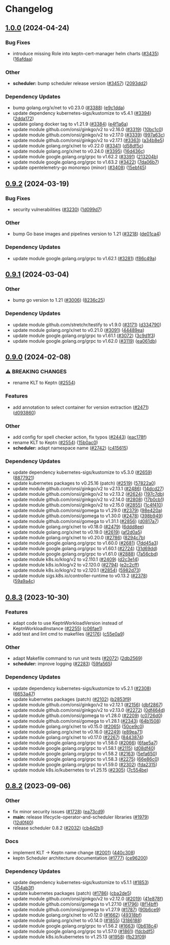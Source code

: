 # Changelog

## [1.0.0](https://github.com/keptn/lifecycle-toolkit/compare/scheduler-v0.9.2...scheduler-v1.0.0) (2024-04-24)


### Bug Fixes

* introduce missing Role into keptn-cert-manager helm charts ([#3435](https://github.com/keptn/lifecycle-toolkit/issues/3435)) ([16afdaa](https://github.com/keptn/lifecycle-toolkit/commit/16afdaaf4ae56179d0f725ae9f9e9ae96709f042))


### Other

* **scheduler:** bump scheduler release version ([#3457](https://github.com/keptn/lifecycle-toolkit/issues/3457)) ([2093dd2](https://github.com/keptn/lifecycle-toolkit/commit/2093dd2f2030ee032174657a78c789b961542b78))


### Dependency Updates

* bump golang.org/x/net to v0.23.0 ([#3388](https://github.com/keptn/lifecycle-toolkit/issues/3388)) ([e9c1dda](https://github.com/keptn/lifecycle-toolkit/commit/e9c1dda3489117422160d53467d2155b1ca2bad3))
* update dependency kubernetes-sigs/kustomize to v5.4.1 ([#3394](https://github.com/keptn/lifecycle-toolkit/issues/3394)) ([2dda172](https://github.com/keptn/lifecycle-toolkit/commit/2dda17232aab5542929a5fa73378cd2399a2f5e5))
* update golang docker tag to v1.21.9 ([#3384](https://github.com/keptn/lifecycle-toolkit/issues/3384)) ([e4f1a6a](https://github.com/keptn/lifecycle-toolkit/commit/e4f1a6adefc2670a6c18efbaf416aee80eb2584a))
* update module github.com/onsi/ginkgo/v2 to v2.16.0 ([#3319](https://github.com/keptn/lifecycle-toolkit/issues/3319)) ([10bc1c0](https://github.com/keptn/lifecycle-toolkit/commit/10bc1c02759f6eebe4f30812f868a9e6465c5e3d))
* update module github.com/onsi/ginkgo/v2 to v2.17.0 ([#3339](https://github.com/keptn/lifecycle-toolkit/issues/3339)) ([997a63c](https://github.com/keptn/lifecycle-toolkit/commit/997a63cbeb8e7707a9c7c6fb21a1f6feabb75e1d))
* update module github.com/onsi/ginkgo/v2 to v2.17.1 ([#3363](https://github.com/keptn/lifecycle-toolkit/issues/3363)) ([a34b8e5](https://github.com/keptn/lifecycle-toolkit/commit/a34b8e5959f775fe632cad1b7c74f6de46ff9aa0))
* update module golang.org/x/net to v0.22.0 ([#3341](https://github.com/keptn/lifecycle-toolkit/issues/3341)) ([d58df5c](https://github.com/keptn/lifecycle-toolkit/commit/d58df5cac90241f625e05e68ec157827c2d85bbd))
* update module golang.org/x/net to v0.24.0 ([#3395](https://github.com/keptn/lifecycle-toolkit/issues/3395)) ([16d436c](https://github.com/keptn/lifecycle-toolkit/commit/16d436c84f92aea191e0503f4dc1fa058bc1f083))
* update module google.golang.org/grpc to v1.62.2 ([#3391](https://github.com/keptn/lifecycle-toolkit/issues/3391)) ([213204b](https://github.com/keptn/lifecycle-toolkit/commit/213204b9685ac355f42701ece024c7df18bf4308))
* update module google.golang.org/grpc to v1.63.2 ([#3422](https://github.com/keptn/lifecycle-toolkit/issues/3422)) ([7da06b7](https://github.com/keptn/lifecycle-toolkit/commit/7da06b74b2cd28fb5a092d4b2028c1bed99b01a3))
* update opentelemetry-go monorepo (minor) ([#3408](https://github.com/keptn/lifecycle-toolkit/issues/3408)) ([15ebf45](https://github.com/keptn/lifecycle-toolkit/commit/15ebf45f382f8661abc15d7ae71feeea57126431))

## [0.9.2](https://github.com/keptn/lifecycle-toolkit/compare/scheduler-v0.9.1...scheduler-v0.9.2) (2024-03-19)


### Bug Fixes

* security vulnerabilities ([#3230](https://github.com/keptn/lifecycle-toolkit/issues/3230)) ([1d099d7](https://github.com/keptn/lifecycle-toolkit/commit/1d099d7a4c9b5e856de52932693b97c29bea3122))


### Other

* bump Go base images and pipelines version to 1.21 ([#3218](https://github.com/keptn/lifecycle-toolkit/issues/3218)) ([de01ca4](https://github.com/keptn/lifecycle-toolkit/commit/de01ca493b307d8c27701552549b982e22281a2e))


### Dependency Updates

* update module google.golang.org/grpc to v1.62.1 ([#3281](https://github.com/keptn/lifecycle-toolkit/issues/3281)) ([f86c49a](https://github.com/keptn/lifecycle-toolkit/commit/f86c49a8e4a72ceccab95f15d0dcde2a4e7dbfb0))

## [0.9.1](https://github.com/keptn/lifecycle-toolkit/compare/scheduler-v0.9.0...scheduler-v0.9.1) (2024-03-04)


### Other

* bump go version to 1.21 ([#3006](https://github.com/keptn/lifecycle-toolkit/issues/3006)) ([8236c25](https://github.com/keptn/lifecycle-toolkit/commit/8236c25da7ec3768e76d12eb2e8f5765a005ecfa))


### Dependency Updates

* update module github.com/stretchr/testify to v1.9.0 ([#3171](https://github.com/keptn/lifecycle-toolkit/issues/3171)) ([d334790](https://github.com/keptn/lifecycle-toolkit/commit/d3347903ad91c33ba4bf664277c53024eb02825a))
* update module golang.org/x/net to v0.21.0 ([#3091](https://github.com/keptn/lifecycle-toolkit/issues/3091)) ([44489ea](https://github.com/keptn/lifecycle-toolkit/commit/44489ea8909c5c81a2115b952bba9e3416ddd85e))
* update module google.golang.org/grpc to v1.61.1 ([#3072](https://github.com/keptn/lifecycle-toolkit/issues/3072)) ([3c9d1f3](https://github.com/keptn/lifecycle-toolkit/commit/3c9d1f3bb7dd7ebfda56563a235ff8c8ce6c61f6))
* update module google.golang.org/grpc to v1.62.0 ([#3119](https://github.com/keptn/lifecycle-toolkit/issues/3119)) ([ea061db](https://github.com/keptn/lifecycle-toolkit/commit/ea061dbb272f3fa3bf0ce99bd33617bc1dc98a18))

## [0.9.0](https://github.com/keptn/lifecycle-toolkit/compare/scheduler-v0.8.3...scheduler-v0.9.0) (2024-02-08)


### ⚠ BREAKING CHANGES

* rename KLT to Keptn ([#2554](https://github.com/keptn/lifecycle-toolkit/issues/2554))

### Features

* add annotation to select container for version extraction ([#2471](https://github.com/keptn/lifecycle-toolkit/issues/2471)) ([d093860](https://github.com/keptn/lifecycle-toolkit/commit/d093860732798b0edb58abedf567558a2c07ad21))


### Other

* add config for spell checker action, fix typos ([#2443](https://github.com/keptn/lifecycle-toolkit/issues/2443)) ([eac178f](https://github.com/keptn/lifecycle-toolkit/commit/eac178f650962208449553086d54d26d27fa4da3))
* rename KLT to Keptn ([#2554](https://github.com/keptn/lifecycle-toolkit/issues/2554)) ([15b0ac0](https://github.com/keptn/lifecycle-toolkit/commit/15b0ac0b36b8081b85b63f36e94b00065bcc8b22))
* **scheduler:** adapt namespace name ([#2742](https://github.com/keptn/lifecycle-toolkit/issues/2742)) ([c415615](https://github.com/keptn/lifecycle-toolkit/commit/c41561566a884c27d433ab589db9659a3035e703))


### Dependency Updates

* update dependency kubernetes-sigs/kustomize to v5.3.0 ([#2659](https://github.com/keptn/lifecycle-toolkit/issues/2659)) ([8877921](https://github.com/keptn/lifecycle-toolkit/commit/8877921b8be3052ce61a4f8decd96537c93df27a))
* update kubernetes packages to v0.25.16 (patch) ([#2519](https://github.com/keptn/lifecycle-toolkit/issues/2519)) ([57822a0](https://github.com/keptn/lifecycle-toolkit/commit/57822a0b6a7fc9e245f81198f077a86e71edb78d))
* update module github.com/onsi/ginkgo/v2 to v2.13.1 ([#2486](https://github.com/keptn/lifecycle-toolkit/issues/2486)) ([14dcd27](https://github.com/keptn/lifecycle-toolkit/commit/14dcd27f4b1e67803332a8dc53b42b67c7bb2030))
* update module github.com/onsi/ginkgo/v2 to v2.13.2 ([#2624](https://github.com/keptn/lifecycle-toolkit/issues/2624)) ([197c7db](https://github.com/keptn/lifecycle-toolkit/commit/197c7db78a5baf754e773ab79c5cd6a5ab9c5591))
* update module github.com/onsi/ginkgo/v2 to v2.14.0 ([#2808](https://github.com/keptn/lifecycle-toolkit/issues/2808)) ([17b0cb1](https://github.com/keptn/lifecycle-toolkit/commit/17b0cb1314778f5f1b65f4d1029ecca41bb50d3a))
* update module github.com/onsi/ginkgo/v2 to v2.15.0 ([#2855](https://github.com/keptn/lifecycle-toolkit/issues/2855)) ([1c4f410](https://github.com/keptn/lifecycle-toolkit/commit/1c4f410f5571f02254eda4c5027c8a5e3822b28e))
* update module github.com/onsi/gomega to v1.29.0 ([#2379](https://github.com/keptn/lifecycle-toolkit/issues/2379)) ([98e420a](https://github.com/keptn/lifecycle-toolkit/commit/98e420a4b2138e90e2f87c399139bd8e5a90cef5))
* update module github.com/onsi/gomega to v1.30.0 ([#2478](https://github.com/keptn/lifecycle-toolkit/issues/2478)) ([398b949](https://github.com/keptn/lifecycle-toolkit/commit/398b9493414ab5d70bd76d94b038456e58813e70))
* update module github.com/onsi/gomega to v1.31.1 ([#2856](https://github.com/keptn/lifecycle-toolkit/issues/2856)) ([d0817a7](https://github.com/keptn/lifecycle-toolkit/commit/d0817a7118e58af5326a43f1a059f2eddfa36215))
* update module golang.org/x/net to v0.18.0 ([#2479](https://github.com/keptn/lifecycle-toolkit/issues/2479)) ([6ddd8ee](https://github.com/keptn/lifecycle-toolkit/commit/6ddd8eeec5eabb0c67b5a7b9965a34368f62c8d5))
* update module golang.org/x/net to v0.19.0 ([#2619](https://github.com/keptn/lifecycle-toolkit/issues/2619)) ([af2d0a5](https://github.com/keptn/lifecycle-toolkit/commit/af2d0a509b670792e06e2d05ab4be261d3bb54f4))
* update module golang.org/x/net to v0.20.0 ([#2786](https://github.com/keptn/lifecycle-toolkit/issues/2786)) ([8294c7b](https://github.com/keptn/lifecycle-toolkit/commit/8294c7b471d7f4d33961513e056c36ba14c940c7))
* update module google.golang.org/grpc to v1.60.0 ([#2681](https://github.com/keptn/lifecycle-toolkit/issues/2681)) ([7dd45a3](https://github.com/keptn/lifecycle-toolkit/commit/7dd45a33fba8fd3235e40202ece9057cef429bb6))
* update module google.golang.org/grpc to v1.60.1 ([#2724](https://github.com/keptn/lifecycle-toolkit/issues/2724)) ([31d69dd](https://github.com/keptn/lifecycle-toolkit/commit/31d69dd33df76f0a5f9b2d46af822e5f43e681a5))
* update module google.golang.org/grpc to v1.61.0 ([#2888](https://github.com/keptn/lifecycle-toolkit/issues/2888)) ([7a56cbd](https://github.com/keptn/lifecycle-toolkit/commit/7a56cbd1f528bb73c1070611d6b28005c875fe36))
* update module k8s.io/klog/v2 to v2.110.1 ([#2409](https://github.com/keptn/lifecycle-toolkit/issues/2409)) ([d2c3e14](https://github.com/keptn/lifecycle-toolkit/commit/d2c3e148cd1181e50f679ca859a016f762eaca84))
* update module k8s.io/klog/v2 to v2.120.0 ([#2794](https://github.com/keptn/lifecycle-toolkit/issues/2794)) ([e2c2cff](https://github.com/keptn/lifecycle-toolkit/commit/e2c2cffa18c9787a4b3f05b0982d8442d4621f59))
* update module k8s.io/klog/v2 to v2.120.1 ([#2854](https://github.com/keptn/lifecycle-toolkit/issues/2854)) ([5982d73](https://github.com/keptn/lifecycle-toolkit/commit/5982d73e693e55cba07892c6870d3906a16b78b6))
* update module sigs.k8s.io/controller-runtime to v0.13.2 ([#2378](https://github.com/keptn/lifecycle-toolkit/issues/2378)) ([59a9a4c](https://github.com/keptn/lifecycle-toolkit/commit/59a9a4c4ddb51b94fda0db4dc216df480b0c59a8))

## [0.8.3](https://github.com/keptn/lifecycle-toolkit/compare/scheduler-v0.8.2...scheduler-v0.8.3) (2023-10-30)


### Features

* adapt code to use KeptnWorkloadVersion instead of KeptnWorkloadInstance ([#2255](https://github.com/keptn/lifecycle-toolkit/issues/2255)) ([c06fae1](https://github.com/keptn/lifecycle-toolkit/commit/c06fae13daa2aa98a3daf71abafe0e8ce4e5f4a3))
* add test and lint cmd to makefiles ([#2176](https://github.com/keptn/lifecycle-toolkit/issues/2176)) ([c55e0a9](https://github.com/keptn/lifecycle-toolkit/commit/c55e0a9f368c82ad3032eb676edd59e68b29fad6))


### Other

* adapt Makefile command to run unit tests ([#2072](https://github.com/keptn/lifecycle-toolkit/issues/2072)) ([2db2569](https://github.com/keptn/lifecycle-toolkit/commit/2db25691748beedbb02ed92806d327067c422285))
* **scheduler:** improve logging ([#2283](https://github.com/keptn/lifecycle-toolkit/issues/2283)) ([59fa565](https://github.com/keptn/lifecycle-toolkit/commit/59fa56584003bd1d97ecf8d2f9246b1789a3cde4))


### Dependency Updates

* update dependency kubernetes-sigs/kustomize to v5.2.1 ([#2308](https://github.com/keptn/lifecycle-toolkit/issues/2308)) ([6653a47](https://github.com/keptn/lifecycle-toolkit/commit/6653a47d4156c0e60aa471f11a643a2664669023))
* update kubernetes packages (patch) ([#2102](https://github.com/keptn/lifecycle-toolkit/issues/2102)) ([b2853f9](https://github.com/keptn/lifecycle-toolkit/commit/b2853f9ecdfb4b7b81d0b88cf782b82c9958c5cb))
* update module github.com/onsi/ginkgo/v2 to v2.12.1 ([#2156](https://github.com/keptn/lifecycle-toolkit/issues/2156)) ([dbf2867](https://github.com/keptn/lifecycle-toolkit/commit/dbf2867133067b162e82b71b6547c3dfac95d0af))
* update module github.com/onsi/ginkgo/v2 to v2.13.0 ([#2272](https://github.com/keptn/lifecycle-toolkit/issues/2272)) ([0df464d](https://github.com/keptn/lifecycle-toolkit/commit/0df464dd8e4fc7729deeb5bae4938b236902d661))
* update module github.com/onsi/gomega to v1.28.0 ([#2209](https://github.com/keptn/lifecycle-toolkit/issues/2209)) ([c0726d0](https://github.com/keptn/lifecycle-toolkit/commit/c0726d0b0e9d9732123aaf8b1ad012bc24672b84))
* update module github.com/onsi/gomega to v1.28.1 ([#2343](https://github.com/keptn/lifecycle-toolkit/issues/2343)) ([64b1508](https://github.com/keptn/lifecycle-toolkit/commit/64b1508f0e383aa7fbc406e17e2cc66546601e53))
* update module golang.org/x/net to v0.15.0 ([#2065](https://github.com/keptn/lifecycle-toolkit/issues/2065)) ([50ce9c0](https://github.com/keptn/lifecycle-toolkit/commit/50ce9c09914f505ffaf33eee41564afa65661215))
* update module golang.org/x/net to v0.16.0 ([#2249](https://github.com/keptn/lifecycle-toolkit/issues/2249)) ([e89ea71](https://github.com/keptn/lifecycle-toolkit/commit/e89ea71bc1a2d69828179c64ffe3c34ce359dd94))
* update module golang.org/x/net to v0.17.0 ([#2267](https://github.com/keptn/lifecycle-toolkit/issues/2267)) ([8443874](https://github.com/keptn/lifecycle-toolkit/commit/8443874254cda9e5f4c662cab1a3e5e3b3277435))
* update module google.golang.org/grpc to v1.58.0 ([#2066](https://github.com/keptn/lifecycle-toolkit/issues/2066)) ([6fae5a7](https://github.com/keptn/lifecycle-toolkit/commit/6fae5a7ebf356625b4754b7890f7c71dbb4ac0a6))
* update module google.golang.org/grpc to v1.58.1 ([#2115](https://github.com/keptn/lifecycle-toolkit/issues/2115)) ([d08df40](https://github.com/keptn/lifecycle-toolkit/commit/d08df40188bc633037c49a1468a70eefc960a4a1))
* update module google.golang.org/grpc to v1.58.2 ([#2163](https://github.com/keptn/lifecycle-toolkit/issues/2163)) ([5efa650](https://github.com/keptn/lifecycle-toolkit/commit/5efa6502403daa37bdfc51fa8600da6b1f845ac2))
* update module google.golang.org/grpc to v1.58.3 ([#2275](https://github.com/keptn/lifecycle-toolkit/issues/2275)) ([66e86c0](https://github.com/keptn/lifecycle-toolkit/commit/66e86c03272d75207bd3b42014d88b1b912b9198))
* update module google.golang.org/grpc to v1.59.0 ([#2302](https://github.com/keptn/lifecycle-toolkit/issues/2302)) ([fda2315](https://github.com/keptn/lifecycle-toolkit/commit/fda231552475eaf0f60457ad42a26c4ed3473008))
* update module k8s.io/kubernetes to v1.25.15 ([#2305](https://github.com/keptn/lifecycle-toolkit/issues/2305)) ([7c554be](https://github.com/keptn/lifecycle-toolkit/commit/7c554bee758179e8a6a602fc338801e00f56b5dc))

## [0.8.2](https://github.com/keptn/lifecycle-toolkit/compare/scheduler-v0.8.1...scheduler-v0.8.2) (2023-09-06)


### Other

* fix minor security issues ([#1728](https://github.com/keptn/lifecycle-toolkit/issues/1728)) ([ea73cd9](https://github.com/keptn/lifecycle-toolkit/commit/ea73cd983102632fb162e1b4c8ae56687b288b25))
* **main:** release lifecycle-operator-and-scheduler libraries ([#1979](https://github.com/keptn/lifecycle-toolkit/issues/1979)) ([12d0f40](https://github.com/keptn/lifecycle-toolkit/commit/12d0f40725e466825c4a0d483fa344e5888b03ae))
* release scheduler 0.8.2 ([#2032](https://github.com/keptn/lifecycle-toolkit/issues/2032)) ([cb4d2b1](https://github.com/keptn/lifecycle-toolkit/commit/cb4d2b14a7a772572b505fa844db6f08a45db291))


### Docs

* implement KLT -&gt; Keptn name change ([#2001](https://github.com/keptn/lifecycle-toolkit/issues/2001)) ([440c308](https://github.com/keptn/lifecycle-toolkit/commit/440c3082e5400f89d791724651984ba2bc0a4724))
* keptn Scheduler architecture documentation ([#1777](https://github.com/keptn/lifecycle-toolkit/issues/1777)) ([ce96200](https://github.com/keptn/lifecycle-toolkit/commit/ce96200b9bfed62062b199845104c4493b3a2627))


### Dependency Updates

* update dependency kubernetes-sigs/kustomize to v5.1.1 ([#1853](https://github.com/keptn/lifecycle-toolkit/issues/1853)) ([354ab3f](https://github.com/keptn/lifecycle-toolkit/commit/354ab3f980c2569e17a0354ece417df40317d120))
* update kubernetes packages (patch) ([#1786](https://github.com/keptn/lifecycle-toolkit/issues/1786)) ([cba2de5](https://github.com/keptn/lifecycle-toolkit/commit/cba2de5a5cd04c094131552aaf92c2b85ac23d21))
* update module github.com/onsi/ginkgo/v2 to v2.12.0 ([#2019](https://github.com/keptn/lifecycle-toolkit/issues/2019)) ([41e878f](https://github.com/keptn/lifecycle-toolkit/commit/41e878ff8bbb438efa4b221470a571687dd392e9))
* update module github.com/onsi/gomega to v1.27.10 ([#1796](https://github.com/keptn/lifecycle-toolkit/issues/1796)) ([8f14bff](https://github.com/keptn/lifecycle-toolkit/commit/8f14bffe27485a36e0b05b770a01e357402d92f7))
* update module github.com/onsi/gomega to v1.27.9 ([#1787](https://github.com/keptn/lifecycle-toolkit/issues/1787)) ([90b6ce9](https://github.com/keptn/lifecycle-toolkit/commit/90b6ce92253f52a43f3c13dddaa918ca73b515d0))
* update module golang.org/x/net to v0.12.0 ([#1662](https://github.com/keptn/lifecycle-toolkit/issues/1662)) ([49318bf](https://github.com/keptn/lifecycle-toolkit/commit/49318bfc40497a120304de9d831dfe033259220f))
* update module golang.org/x/net to v0.14.0 ([#1855](https://github.com/keptn/lifecycle-toolkit/issues/1855)) ([3186188](https://github.com/keptn/lifecycle-toolkit/commit/31861889bf7b227f489b941ac4a52db86551fcc2))
* update module google.golang.org/grpc to v1.56.2 ([#1663](https://github.com/keptn/lifecycle-toolkit/issues/1663)) ([0b618c4](https://github.com/keptn/lifecycle-toolkit/commit/0b618c4bf15209fbb81ec7c05f1d05543bdfd1cf))
* update module google.golang.org/grpc to v1.57.0 ([#1861](https://github.com/keptn/lifecycle-toolkit/issues/1861)) ([fdcbdf5](https://github.com/keptn/lifecycle-toolkit/commit/fdcbdf50365dfd69d16c679c6814e89570a8a0e2))
* update module k8s.io/kubernetes to v1.25.13 ([#1958](https://github.com/keptn/lifecycle-toolkit/issues/1958)) ([fb23f09](https://github.com/keptn/lifecycle-toolkit/commit/fb23f0948aa0395636b1290f3c7b3b28cbf54976))

